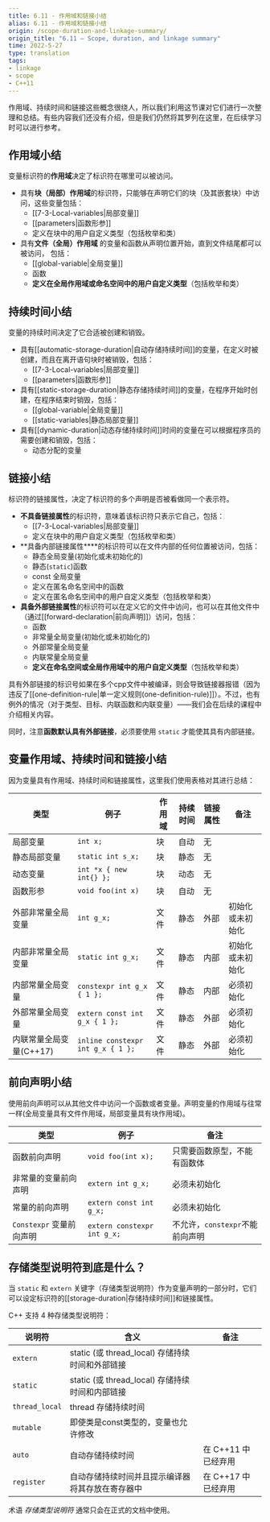 ```yaml
---
title: 6.11 - 作用域和链接小结
alias: 6.11 - 作用域和链接小结
origin: /scope-duration-and-linkage-summary/
origin_title: "6.11 — Scope, duration, and linkage summary"
time: 2022-5-27
type: translation
tags:
- linkage
- scope
- C++11
---
```


作用域、持续时间和链接这些概念很绕人，所以我们利用这节课对它们进行一次整理和总结。有些内容我们还没有介绍，但是我们仍然将其罗列在这里，在后续学习时可以进行参考。

## 作用域小结

变量标识符的**作用域**决定了标识符在哪里可以被访问。

-   具有**块（局部）作用域**的标识符，只能够在声明它们的块（及其嵌套块）中访问，这些变量包括：
    -   [[7-3-Local-variables|局部变量]]
    -   [[parameters|函数形参]]
    -   定义在块中的用户自定义类型（包括枚举和类）
-   具有**文件（全局）作用域** 的变量和函数从声明位置开始，直到文件结尾都可以被访问， 包括：
    -   [[global-variable|全局变量]]
    -   函数
    -   **定义在全局作用域或命名空间中的用户自定义类型**（包括枚举和类）

## 持续时间小结

变量的持续时间决定了它合适被创建和销毁。

- 具有[[automatic-storage-duration|自动存储持续时间]]的变量，在定义时被创建，而且在离开语句块时被销毁，包括：
    - [[7-3-Local-variables|局部变量]]
    - [[parameters|函数形参]]
- 具有[[static-storage-duration|静态存储持续时间]]的变量，在程序开始时创建，在程序结束时销毁，包括：
    -  [[global-variable|全局变量]]
    -  [[static-variables|静态局部变量]]
- 具有[[dynamic-duration|动态存储持续时间]]时间的变量在可以根据程序员的需要创建和销毁，包括：
    -   动态分配的变量

## 链接小结

标识符的链接属性，决定了标识符的多个声明是否被看做同一个表示符。

-   **不具备链接属性**的标识符，意味着该标识符只表示它自己，包括：
    -   [[7-3-Local-variables|局部变量]]
    -   定义在块中的用户自定义类型（包括枚举和类）
-   **具备内部链接属性****的标识符可以在文件内部的任何位置被访问，包括：
    -   静态全局变量(初始化或未初始化的)
    -   静态(`static`)函数
    -   const 全局变量
    -   定义在匿名命名空间中的函数
    -   定义在匿名命名空间中的用户自定义类型（包括枚举和类）
-   **具备外部链接属性**的标识符可以在定义它的文件中访问，也可以在其他文件中（通过[[forward-declaration|前向声明]]）访问，包括：
    -   函数
    -   非常量全局变量(初始化或未初始化的)
    -   外部常量全局变量
    -   内联常量全局变量
    -   **定义在命名空间或全局作用域中的用户自定义类型**（包括枚举和类）
    
具有外部链接的标识号如果在多个cpp文件中被编译，则会导致链接器报错（因为违反了[[one-definition-rule|单一定义规则(one-definition-rule)]]）。不过，也有例外的情况（对于类型、目标、内联函数和内联变量）——我们会在后续的课程中介绍相关内容。

同时，注意**函数默认具有外部链接**，必须要使用 `static` 才能使其具有内部链接。


## 变量作用域、持续时间和链接小结

因为变量具有作用域、持续时间和链接属性，这里我们使用表格对其进行总结：

|类型	|例子	|作用域	|持续时间	|链接属性	|备注|
|---|---|---|---|---|---|
|局部变量	|`int x;`	      |块	|自动	|无	|     |
|静态局部变量	|`static int s_x;`	|块	|静态	|无	| 
|动态变量	|`int *x { new int{} };`	|块	|动态	|无	|
|函数形参	|`void foo(int x)`	|块	|自动	|无	|
|外部非常量全局变量 |`int g_x;`	|文件	|静态	|外部	|初始化或未初始化|
|内部非常量全局变量	|`static int g_x;`	|文件	|静态	|内部	|初始化或未初始化|
|内部常量全局变量	|`constexpr int g_x { 1 };`	|文件	|静态	|内部	|必须初始化|
|外部常量全局变量|`extern const int g_x { 1 };`	|文件	|静态	|外部	|必须初始化|
|内联常量全局变量(C++17)	|`inline constexpr int g_x { 1 };`	|文件	|静态	|外部	|必须初始化|

## 前向声明小结

使用前向声明可以从其他文件中访问一个函数或者变量。声明变量的作用域与往常一样(全局变量具有文件作用域，局部变量具有块作用域)。

|类型	|例子	|备注|
|---|---|---|
|函数前向声明	|`void foo(int x);`	|只需要函数原型，不能有函数体|
|非常量的变量前向声明|`extern int g_x;`	|必须未初始化|
|常量的前向声明|`extern const int g_x;`	|必须未初始化|
|`Constexpr` 变量前向声明|`extern constexpr int g_x;`|不允许，`constexpr`不能前向声明|


## 存储类型说明符到底是什么？

当 `static` 和 `extern` 关键字（存储类型说明符）作为变量声明的一部分时，它们可以设定标识符的[[storage-duration|存储持续时间]]和链接属性。


C++ 支持 4 种存储类型说明符：

|说明符	|含义	|备注|
|---|---|---|
|`extern`	|static (或 thread_local) 存储持续时间和外部链接||
|`static`	|static (或 thread_local) 存储持续时间和内部链接	||
|`thread_local`	|thread 存储持续时间	||
|`mutable`	|即使类是const类型的，变量也允许修改||
|`auto`	| 自动存储持续时间|在 C++11 中已经弃用|
|`register`	|自动存储持续时间并且提示编译器将其存放在寄存器中|在 C++17 中已经弃用|

术语 _存储类型说明符_ 通常只会在正式的文档中使用。
